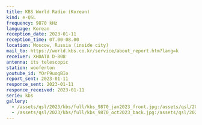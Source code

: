 ```yaml
---
title: KBS World Radio (Korean)
kind: e-QSL
frequency: 9870 kHz
language: Korean
reception_date: 2023-01-11
reception_time: 07.00-08.00
location: Moscow, Russia (inside city)
mail_to: https://world.kbs.co.kr/service/about_report.htm?lang=k
receiver: XHDATA D-808
antenna: its telescopic
station: wooferton
youtube_id: YOrF9uogBIo
report_sent: 2023-01-11
responce_sent: 2023-01-11
responce_received: 2023-01-11
serie: kbs
gallery:
  - /assets/qsl/2023/kbs/full/kbs_9870_jan2023_front.jpg:/assets/qsl/2023/kbs/small/kbs_9870_jan2023_front.jpg
  - /assets/qsl/2023/kbs/full/kbs_9870_oct2023_back.jpg:/assets/qsl/2023/kbs/small/kbs_9870_jan2023_back.jpg
---
```

